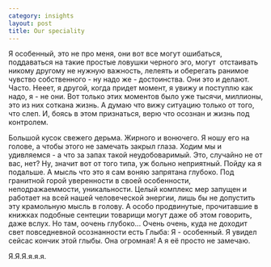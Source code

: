 ```yaml
--- 
category: insights
layout: post
title: Our speciality
---
```

Я особенный, это не про меня, они вот все могут ошибаться, поддаваться на такие простые ловушки черного эго, могут  отстаивать никому другому не нужную важность, лелеять и оберегать ранимое чувство собственного - ну надо же - достоинства. Они это и делают. Часто. Нееет, я другой, когда придет момент, я увижу и поступлю как надо, я - не они. Вот только этих моментов было уже тысячи, миллионы, это из них соткана жизнь. А думаю что вижу ситуацию только от того, что слеп. И, боясь в этом признаться, верю что осознан и жизнь под контролем.

Большой кусок свежего дерьма. Жирного и вонючего. Я ношу его на голове, а чтобы этого не замечать закрыл глаза. Ходим мы и удивляемся - а что за запах такой неудобоваримый. Это, случайно не от вас, нет? Ну, значит вот от того типа, уж больно неприятный. Пойду ка я подальше. А мысль что это я сам воняю запрятана глубоко. Под гранитной горой уверенности в своей особенности, неподражаеммости, уникальности. Целый комплекс мер запущен и работает на всей нашей человеческой энергии, лишь бы не допустить эту крамольную мысль в голову. А особо продвинутые, прочитавшие в книжках подобные сентеции товарищи могут даже об этом говорить, даже вслух. Но там, оочень глубоко... Очень очень, куда не доходит свет повседневной осознанности есть Глыба: Я - особенный. Я увидел сейсас кончик этой глыбы. Она огромная! А я её просто не замечаю.

Я.Я.Я.я.я.я.
